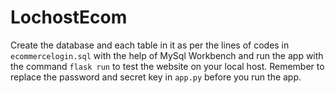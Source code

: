 # LochostEcom

Create the database and each table in it as per the lines of codes in ```ecommercelogin.sql``` with the help of MySql Workbench and run the app with the command ```flask run``` to test the website on your local host.
Remember to replace the password and secret key in ```app.py``` before you run the app.
